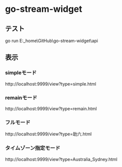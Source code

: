 # go-stream-widget

## テスト

 go run E:\_home\GitHub\go-stream-widget\api

## 表示

### simpleモード

http://localhost:9999/view?type=simple.html

### remainモード

http://localhost:9999/view?type=remain.html

### フルモード

http://localhost:9999/view?type=助六.html

### タイムゾーン指定モード


http://localhost:9999/view?type=Australia_Sydney.html

